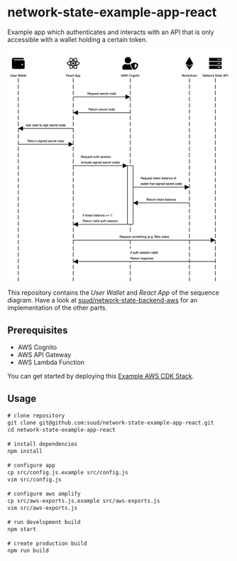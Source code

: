 # network-state-example-app-react
Example app which authenticates and interacts with an API that is only accessible with a wallet holding a certain token.

![Auth Flow](img/auth-flow.png)

This repository contains the *User Wallet* and *React App* of the sequence diagram. Have a look at [suud/network-state-backend-aws](https://github.com/suud/network-state-backend-aws) for an implementation of the other parts.

## Prerequisites
- AWS Cognito
- AWS API Gateway
- AWS Lambda Function

You can get started by deploying this [Example AWS CDK Stack](https://github.com/suud/network-state-backend-aws).

## Usage
```
# clone repository
git clone git@github.com:suud/network-state-example-app-react.git
cd network-state-example-app-react

# install dependencies
npm install

# configure app
cp src/config.js.example src/config.js
vim src/config.js

# configure aws amplify
cp src/aws-exports.js.example src/aws-exports.js
vim src/aws-exports.js

# run development build
npm start

# create production build
npm run build
```
